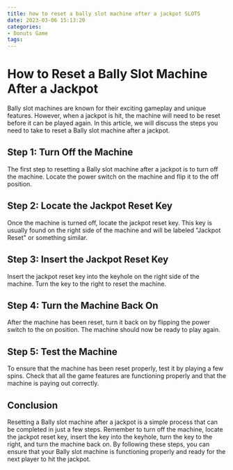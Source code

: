 ```yaml
---
title: how to reset a bally slot machine after a jackpot SLOTS
date: 2023-03-06 15:13:20
categories:
- Donuts Game
tags:
---
```

# How to Reset a Bally Slot Machine After a Jackpot

Bally slot machines are known for their exciting gameplay and unique features. However, when a jackpot is hit, the machine will need to be reset before it can be played again. In this article, we will discuss the steps you need to take to reset a Bally slot machine after a jackpot.

## Step 1: Turn Off the Machine

The first step to resetting a Bally slot machine after a jackpot is to turn off the machine. Locate the power switch on the machine and flip it to the off position.

## Step 2: Locate the Jackpot Reset Key

Once the machine is turned off, locate the jackpot reset key. This key is usually found on the right side of the machine and will be labeled "Jackpot Reset" or something similar. 

## Step 3: Insert the Jackpot Reset Key

Insert the jackpot reset key into the keyhole on the right side of the machine. Turn the key to the right to reset the machine. 

## Step 4: Turn the Machine Back On

After the machine has been reset, turn it back on by flipping the power switch to the on position. The machine should now be ready to play again.

## Step 5: Test the Machine

To ensure that the machine has been reset properly, test it by playing a few spins. Check that all the game features are functioning properly and that the machine is paying out correctly.

## Conclusion

Resetting a Bally slot machine after a jackpot is a simple process that can be completed in just a few steps. Remember to turn off the machine, locate the jackpot reset key, insert the key into the keyhole, turn the key to the right, and turn the machine back on. By following these steps, you can ensure that your Bally slot machine is functioning properly and ready for the next player to hit the jackpot.